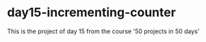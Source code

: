 # day15-incrementing-counter
 This is the project of day 15 from the course '50 projects in 50 days'

